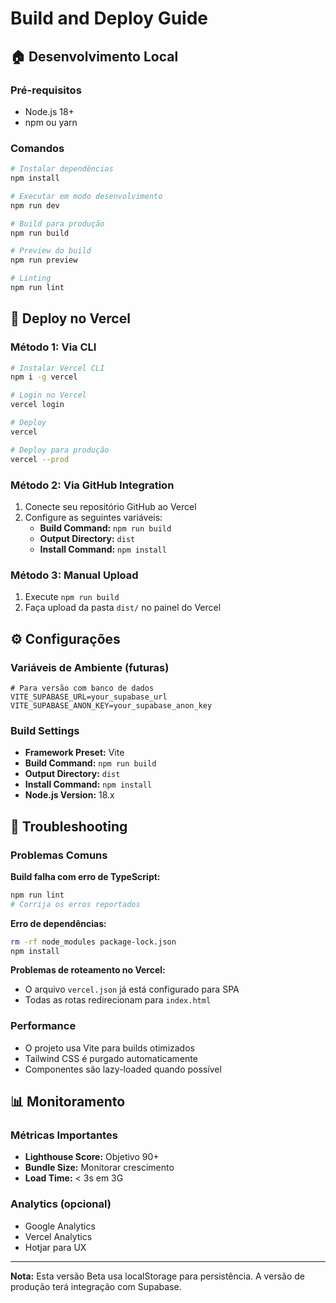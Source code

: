 # Build and Deploy Guide

## 🏠 Desenvolvimento Local

### Pré-requisitos
- Node.js 18+
- npm ou yarn

### Comandos
```bash
# Instalar dependências
npm install

# Executar em modo desenvolvimento
npm run dev

# Build para produção
npm run build

# Preview do build
npm run preview

# Linting
npm run lint
```

## 🚀 Deploy no Vercel

### Método 1: Via CLI
```bash
# Instalar Vercel CLI
npm i -g vercel

# Login no Vercel
vercel login

# Deploy
vercel

# Deploy para produção
vercel --prod
```

### Método 2: Via GitHub Integration
1. Conecte seu repositório GitHub ao Vercel
2. Configure as seguintes variáveis:
   - **Build Command:** `npm run build`
   - **Output Directory:** `dist`
   - **Install Command:** `npm install`

### Método 3: Manual Upload
1. Execute `npm run build`
2. Faça upload da pasta `dist/` no painel do Vercel

## ⚙️ Configurações

### Variáveis de Ambiente (futuras)
```env
# Para versão com banco de dados
VITE_SUPABASE_URL=your_supabase_url
VITE_SUPABASE_ANON_KEY=your_supabase_anon_key
```

### Build Settings
- **Framework Preset:** Vite
- **Build Command:** `npm run build`
- **Output Directory:** `dist`
- **Install Command:** `npm install`
- **Node.js Version:** 18.x

## 🔧 Troubleshooting

### Problemas Comuns

**Build falha com erro de TypeScript:**
```bash
npm run lint
# Corrija os erros reportados
```

**Erro de dependências:**
```bash
rm -rf node_modules package-lock.json
npm install
```

**Problemas de roteamento no Vercel:**
- O arquivo `vercel.json` já está configurado para SPA
- Todas as rotas redirecionam para `index.html`

### Performance
- O projeto usa Vite para builds otimizados
- Tailwind CSS é purgado automaticamente
- Componentes são lazy-loaded quando possível

## 📊 Monitoramento

### Métricas Importantes
- **Lighthouse Score:** Objetivo 90+
- **Bundle Size:** Monitorar crescimento
- **Load Time:** < 3s em 3G

### Analytics (opcional)
- Google Analytics
- Vercel Analytics
- Hotjar para UX

---

**Nota:** Esta versão Beta usa localStorage para persistência. 
A versão de produção terá integração com Supabase.